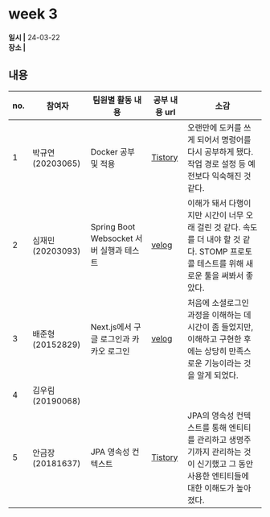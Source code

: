# week 3
**일시 |** 24-03-22   
**장소 |** 

## 내용

|no.  |참여자          |팀원별 활동 내용|공부 내용 url|소감|
|--------|--------------|----------------------------------|--------------------|--|
|1       |박규연(20203065)|Docker 공부 및 적용|[Tistory]()|오랜만에 도커를 쓰게 되어서 명령어를 다시 공부하게 됐다. 작업 경로 설정 등 예전보다 익숙해진 것 같다.
|2       |심재민(20203093)|Spring Boot Websocket 서버 실행과 테스트|[velog](https://velog.io/@cherry_031/Spring-Boot-Websocket-%EC%84%9C%EB%B2%84-%EC%8B%A4%ED%96%89%EA%B3%BC-%ED%85%8C%EC%8A%A4%ED%8A%B8)|이해가 돼서 다행이지만 시간이 너무 오래 걸린 것 같다. 속도를 더 내야 할 것 같다. STOMP 프로토콜 테스트를 위해 새로운 툴을 써봐서 좋았다.
|3       |배준형(20152829)|Next.js에서 구글 로그인과 카카오 로그인|[velog](https://velog.io/@ryanbae94/next.js%EC%97%90%EC%84%9C-%EC%86%8C%EC%85%9C-%EB%A1%9C%EA%B7%B8%EC%9D%B8-%EA%B5%AC%ED%98%84%ED%95%98%EA%B8%B0)| 처음에 소셜로그인 과정을 이해하는 데 시간이 좀 들었지만, 이해하고 구현한 후에는 상당히 만족스로운 기능이라는 것을 알게 되었다.
|4       |김우림(20190068)|||
|5       |안금장(20181637)|JPA 영속성 컨텍스트|[Tistory](https://koomchang.tistory.com/31)| JPA의 영속성 컨텍스트를 통해 엔티티를 관리하고 생명주기까지 관리하는 것이 신기했고 그 동안 사용한 엔티티들에 대한 이해도가 높아졌다.
